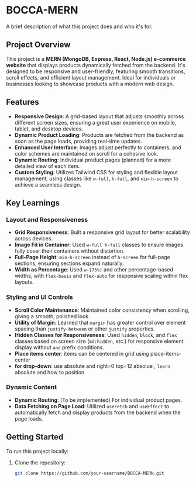# BOCCA-MERN

A brief description of what this project does and who it's for.

## Project Overview

This project is a **MERN (MongoDB, Express, React, Node.js) e-commerce website** that displays products dynamically fetched from the backend. It's designed to be responsive and user-friendly, featuring smooth transitions, scroll effects, and efficient layout management. Ideal for individuals or businesses looking to showcase products with a modern web design.

## Features

- **Responsive Design**: A grid-based layout that adjusts smoothly across different screen sizes, ensuring a great user experience on mobile, tablet, and desktop devices.
- **Dynamic Product Loading**: Products are fetched from the backend as soon as the page loads, providing real-time updates.
- **Enhanced User Interface**: Images adjust perfectly to containers, and color schemes are maintained on scroll for a cohesive look.
- **Dynamic Routing**: Individual product pages (planned) for a more detailed view of each item.
- **Custom Styling**: Utilizes Tailwind CSS for styling and flexible layout management, using classes like `w-full`, `h-full`, and `min-h-screen` to achieve a seamless design.

## Key Learnings

### Layout and Responsiveness

- **Grid Responsiveness**: Built a responsive grid layout for better scalability across devices.
- **Image Fit in Container**: Used `w-full h-full` classes to ensure images fully cover their containers without distortion.
- **Full-Page Height**: `min-h-screen` instead of `h-screen` for full-page sections, ensuring sections expand naturally.
- **Width as Percentage**: Used `w-[75%]` and other percentage-based widths, with `flex-basis` and `flex-auto` for responsive scaling within flex layouts.

### Styling and UI Controls

- **Scroll Color Maintenance**: Maintained color consistency when scrolling, giving a smooth, polished look.
- **Utility of Margin**: Learned that `margin` has greater control over element spacing than `justify-between` or other `justify` properties.
- **Hidden Classes for Responsiveness**: Used `hidden`, `block`, and `flex` classes based on screen size (`md:hidden`, etc.) for responsive element display without `and` prefix conditions.
- **Place items center**: items can be centered in grid using place-items-center
- **for drop-down**: use absolute and right=0 top=12 absolue , `learn` absolute and how to position  

### Dynamic Content

- **Dynamic Routing**: (To be implemented) For individual product pages.
- **Data Fetching on Page Load**: Utilized `useFetch` and `useEffect` to automatically fetch and display products from the backend when the page loads.

## Getting Started

To run this project locally:

1. Clone the repository:
   ```bash
   git clone https://github.com/your-username/BOCCA-MERN.git
